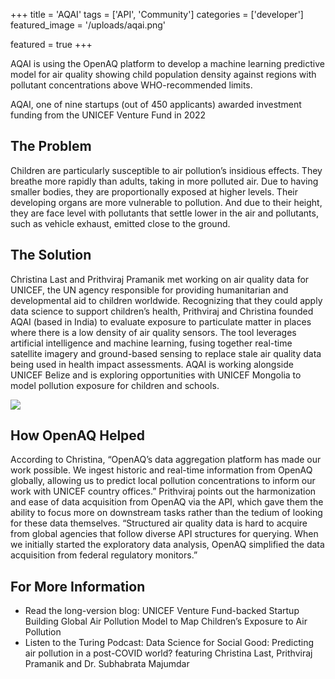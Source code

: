 +++
title = 'AQAI'
tags = ['API', 'Community']
categories = ['developer']
featured_image = '/uploads/aqai.png'

featured = true
+++

AQAI is using the OpenAQ platform to develop a machine learning predictive model for air quality showing child population density against regions with pollutant concentrations above WHO-recommended limits. 

AQAI, one of nine startups (out of 450 applicants) awarded investment funding from the UNICEF Venture Fund in 2022  

## The Problem 

Children are particularly susceptible to air pollution’s insidious effects. They breathe more rapidly than adults, taking in more polluted air. Due to having smaller bodies, they are proportionally exposed at higher levels. Their developing organs are more vulnerable to pollution. And due to their height, they are face level with pollutants that settle lower in the air and pollutants, such as vehicle exhaust, emitted close to the ground. 

## The Solution

Christina Last and Prithviraj Pramanik met working on air quality data for UNICEF, the UN agency responsible for providing humanitarian and developmental aid to children worldwide. Recognizing that they could apply data science to support children’s health, Prithviraj and Christina founded AQAI (based in India) to evaluate exposure to particulate matter in places where there is a low density of air quality sensors. The tool leverages artificial intelligence and machine learning, fusing together real-time satellite imagery and ground-based sensing to replace stale air quality data being used in health impact assessments. AQAI is working alongside UNICEF Belize and is exploring opportunities with UNICEF Mongolia to model pollution exposure for children and schools.

![](/uploads/aqai_dashboard.gif)

## How OpenAQ Helped

According to Christina, “OpenAQ’s data aggregation platform has made our work possible. We ingest historic and real-time information from OpenAQ globally, allowing us to predict local pollution concentrations to inform our work with UNICEF country offices.” Prithviraj points out the harmonization and ease of data acquisition from OpenAQ via the API, which gave them the ability to focus more on downstream tasks rather than the tedium of looking for these data themselves. “Structured air quality data is hard to acquire from global agencies that follow diverse API structures for querying. When we initially started the exploratory data analysis, OpenAQ simplified the data acquisition from federal regulatory monitors.”

## For More Information

* Read the long-version blog: UNICEF Venture Fund-backed Startup Building Global Air Pollution Model to Map Children’s Exposure to Air Pollution
* Listen to the Turing Podcast: Data Science for Social Good: Predicting air pollution in a post-COVID world? featuring Christina Last, Prithviraj Pramanik and Dr. Subhabrata Majumdar